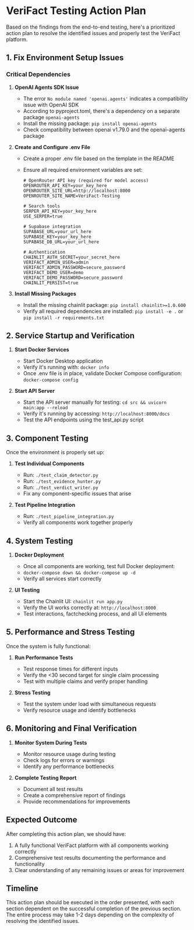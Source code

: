 # VeriFact Testing Action Plan

Based on the findings from the end-to-end testing, here's a prioritized action plan to resolve the identified issues and properly test the VeriFact platform.

## 1. Fix Environment Setup Issues

### Critical Dependencies

1. **OpenAI Agents SDK Issue**

   - The error `No module named 'openai.agents'` indicates a compatibility issue with OpenAI SDK
   - According to pyproject.toml, there's a dependency on a separate package `openai-agents`
   - Install the missing package: `pip install openai-agents`
   - Check compatibility between openai v1.79.0 and the openai-agents package

2. **Create and Configure .env File**

   - Create a proper .env file based on the template in the README
   - Ensure all required environment variables are set:

     ```
     # OpenRouter API key (required for model access)
     OPENROUTER_API_KEY=your_key_here
     OPENROUTER_SITE_URL=http://localhost:8000
     OPENROUTER_SITE_NAME=VeriFact-Testing

     # Search tools
     SERPER_API_KEY=your_key_here
     USE_SERPER=true

     # Supabase integration
     SUPABASE_URL=your_url_here
     SUPABASE_KEY=your_key_here
     SUPABASE_DB_URL=your_url_here

     # Authentication
     CHAINLIT_AUTH_SECRET=your_secret_here
     VERIFACT_ADMIN_USER=admin
     VERIFACT_ADMIN_PASSWORD=secure_password
     VERIFACT_DEMO_USER=demo
     VERIFACT_DEMO_PASSWORD=secure_password
     CHAINLIT_PERSIST=true
     ```

3. **Install Missing Packages**
   - Install the missing chainlit package: `pip install chainlit>=1.0.600`
   - Verify all required dependencies are installed: `pip install -e .` or `pip install -r requirements.txt`

## 2. Service Startup and Verification

1. **Start Docker Services**

   - Start Docker Desktop application
   - Verify it's running with: `docker info`
   - Once .env file is in place, validate Docker Compose configuration: `docker-compose config`

2. **Start API Server**
   - Start the API server manually for testing: `cd src && uvicorn main:app --reload`
   - Verify it's running by accessing: `http://localhost:8000/docs`
   - Test the API endpoints using the test_api.py script

## 3. Component Testing

Once the environment is properly set up:

1. **Test Individual Components**

   - Run: `./test_claim_detector.py`
   - Run: `./test_evidence_hunter.py`
   - Run: `./test_verdict_writer.py`
   - Fix any component-specific issues that arise

2. **Test Pipeline Integration**
   - Run: `./test_pipeline_integration.py`
   - Verify all components work together properly

## 4. System Testing

1. **Docker Deployment**

   - Once all components are working, test full Docker deployment:
   - `docker-compose down && docker-compose up -d`
   - Verify all services start correctly

2. **UI Testing**
   - Start the Chainlit UI: `chainlit run app.py`
   - Verify the UI works correctly at: `http://localhost:8000`
   - Test interactions, factchecking process, and all UI elements

## 5. Performance and Stress Testing

Once the system is fully functional:

1. **Run Performance Tests**

   - Test response times for different inputs
   - Verify the <30 second target for single claim processing
   - Test with multiple claims and verify proper handling

2. **Stress Testing**
   - Test the system under load with simultaneous requests
   - Verify resource usage and identify bottlenecks

## 6. Monitoring and Final Verification

1. **Monitor System During Tests**

   - Monitor resource usage during testing
   - Check logs for errors or warnings
   - Identify any performance bottlenecks

2. **Complete Testing Report**
   - Document all test results
   - Create a comprehensive report of findings
   - Provide recommendations for improvements

## Expected Outcome

After completing this action plan, we should have:

1. A fully functional VeriFact platform with all components working correctly
2. Comprehensive test results documenting the performance and functionality
3. Clear understanding of any remaining issues or areas for improvement

## Timeline

This action plan should be executed in the order presented, with each section dependent on the successful completion of the previous section. The entire process may take 1-2 days depending on the complexity of resolving the identified issues.
